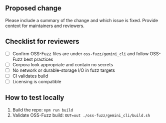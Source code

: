 ## Proposed change

Please include a summary of the change and which issue is fixed. Provide
context for maintainers and reviewers.

## Checklist for reviewers
- [ ] Confirm OSS-Fuzz files are under `oss-fuzz/gemini_cli` and follow OSS-Fuzz best practices
- [ ] Corpora look appropriate and contain no secrets
- [ ] No network or durable-storage I/O in fuzz targets
- [ ] CI validates build
- [ ] Licensing is compatible

## How to test locally
1. Build the repo: `npm run build`
2. Validate OSS-Fuzz build: `OUT=out ./oss-fuzz/gemini_cli/build.sh`
